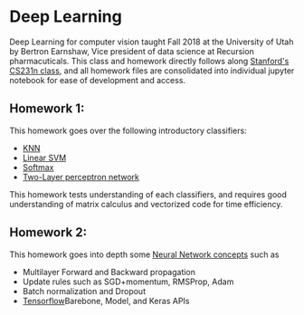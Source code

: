 
# Deep Learning
Deep Learning for computer vision taught Fall 2018 at the University of Utah by Bertron Earnshaw, Vice president of data science at Recursion pharmacuticals. This class and homework directly follows along
[Stanford's CS231n class](http://cs231n.stanford.edu), and all homework files are consolidated into individual jupyter notebook for ease of development and access.

## Homework 1:
This homework goes over the following introductory classifiers:
* [KNN](https://nbviewer.jupyter.org/github/TarunSunkaraneni/CS6955/blob/master/HW1/KNN.ipynb)
* [Linear SVM](https://nbviewer.jupyter.org/github/TarunSunkaraneni/CS6955/blob/master/HW1/SVM.ipynb)
*  [Softmax](https://nbviewer.jupyter.org/github/TarunSunkaraneni/CS6955/blob/master/HW1/Softmax.ipynb)
* [Two-Layer perceptron network](https://nbviewer.jupyter.org/github/TarunSunkaraneni/CS6955/blob/master/HW1/NeuralNet.ipynb)

This homework tests understanding of each classifiers, and requires good understanding of matrix calculus and vectorized code for time efficiency. 

## Homework 2:
This homework goes into depth some [Neural Network concepts](https://nbviewer.jupyter.org/github/TarunSunkaraneni/CS6955/blob/master/HW2/fully_connected_networks.ipynb) such as 
* Multilayer Forward and Backward propagation
* Update rules such as SGD+momentum, RMSProp, Adam
* Batch normalization and Dropout
* [Tensorflow](https://nbviewer.jupyter.org/github/TarunSunkaraneni/CS6955/blob/master/HW2/tensorflow.ipynb)Barebone, Model, and Keras APIs 
